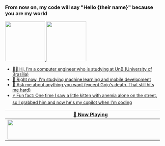 ### From now on, my code will say "Hello {their name}" because you are my world

<div>
  <a href= "https://github.com/Italohek">
  <img height="130" src="https://github-readme-stats.vercel.app/api?username=Italohek&show_icons=true&theme=dracula&include_all_comits=true&count_private=true"/>
  <img height="130" src="https://github-readme-stats.vercel.app/api/top-langs/?username=Italohek&layout=compact&langs_count=16&theme=dracula"/>
</div>
    
- 👨‍💻 Hi, I'm a computer engineer who is studying at UnB (University of Brasília)  
- 👯 Right now, I'm studying machine learning and mobile development
- 💬 Ask me about anything you want (except Gojo's death. That still hits me hard)
- ⚡ Fun fact: One time I saw a little kitten with anemia alone on the street, so I grabbed him and now he's my copilot when I'm coding


| 🎵 Now Playing                                                                                                                    |
| ------------------------------------------------------------------------------------------------------------------------------ |
| <a href="https://status.nmoo.dev/now-playing?open"><img src="https://status.nmoo.dev/now-playing" width="540" height="64"></a> |

